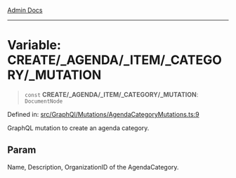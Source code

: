 [Admin Docs](/)

***

# Variable: CREATE/_AGENDA/_ITEM/_CATEGORY/_MUTATION

> `const` **CREATE/_AGENDA/_ITEM/_CATEGORY/_MUTATION**: `DocumentNode`

Defined in: [src/GraphQl/Mutations/AgendaCategoryMutations.ts:9](https://github.com/PalisadoesFoundation/talawa-admin/blob/main/src/GraphQl/Mutations/AgendaCategoryMutations.ts#L9)

GraphQL mutation to create an agenda category.

## Param

Name, Description, OrganizationID of the AgendaCategory.
